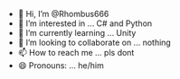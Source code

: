 - 👋 Hi, I’m @Rhombus666
- 👀 I’m interested in ... C# and Python
- 🌱 I’m currently learning ... Unity
- 💞️ I’m looking to collaborate on ... nothing
- 📫 How to reach me ... pls dont
- 😄 Pronouns: ... he/him

<!---
Rhombus666/Rhombus666 is a ✨ special ✨ repository because its `README.md` (this file) appears on your GitHub profile.
You can click the Preview link to take a look at your changes.
--->
